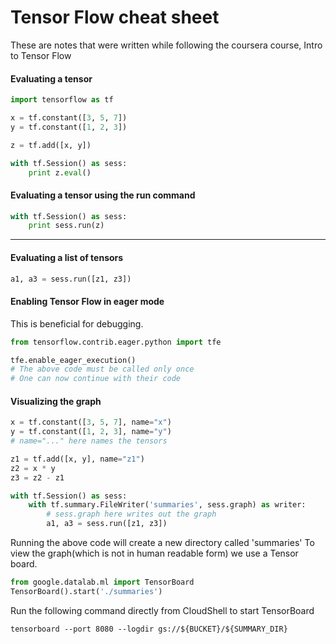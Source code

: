 # Tensor Flow cheat sheet

These are notes that were written while following the coursera course, Intro to Tensor Flow

#### Evaluating a tensor
```python
import tensorflow as tf

x = tf.constant([3, 5, 7])
y = tf.constant([1, 2, 3])

z = tf.add([x, y])

with tf.Session() as sess:
    print z.eval()

```

#### Evaluating a tensor using the run command
```python
with tf.Session() as sess:
    print sess.run(z)
```

***

#### Evaluating a list of tensors
``` python
a1, a3 = sess.run([z1, z3])

 ```

#### Enabling Tensor Flow in eager mode

This is beneficial for debugging.
```python
from tensorflow.contrib.eager.python import tfe

tfe.enable_eager_execution()
# The above code must be called only once
# One can now continue with their code
```

#### Visualizing the graph

```python
x = tf.constant([3, 5, 7], name="x")
y = tf.constant([1, 2, 3], name="y")
# name="..." here names the tensors

z1 = tf.add([x, y], name="z1")
z2 = x * y
z3 = z2 - z1

with tf.Session() as sess:
    with tf.summary.FileWriter('summaries', sess.graph) as writer:
        # sess.graph here writes out the graph
        a1, a3 = sess.run([z1, z3])
```

Running the above code will create a new directory called 'summaries'
To view the graph(which is not in human readable form) we use a Tensor board.
```python
from google.datalab.ml import TensorBoard
TensorBoard().start('./summaries')
```

Run the following command directly from CloudShell to start TensorBoard

`tensorboard --port 8080 --logdir gs://${BUCKET}/${SUMMARY_DIR}`


